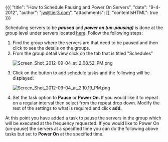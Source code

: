 {{{
  "title": "How to Schedule Pausing and Power On Servers",
  "date": "9-4-2012",
  "author": "jw@tier3.com",
  "attachments": [],
  "contentIsHTML": true
}}}

<p>Scheduling servers to be <em><strong>paused</strong></em> and <em><strong>power on (un-pausing)</strong></em> is done at the group level under servers located <a href="https://control.tier3.com/Servers">here</a>. Follow the following steps:</p>

<ol>
<li>Find the group where the servers are that need to be paused and then click to see the details on the groups.</lo>
  <li>From the group detail view click on the tab that is titled "Schedules"</li>
<p><img src="https://t3n.zendesk.com/attachments/token/5fewwdaxwhwd5wd/?name=Screen+Shot+2012-09-04+at+2.08.52+PM.png" alt="Screen_Shot_2012-09-04_at_2.08.52_PM.png" />
</li>
<li>Click on the button to add schedule tasks and the following will be displayed:
<p><img src="https://t3n.zendesk.com/attachments/token/k8bjtxzdpyuemm2/?name=Screen+Shot+2012-09-04+at+2.10.19+PM.png" alt="Screen_Shot_2012-09-04_at_2.10.19_PM.png" />
</li>
<li>Set the task option to <strong>Pause</strong> or <strong>Power On. </strong>If you would like it to repeat on a regular interval then select from the repeat drop down. Modify the rest of the settings to what is required and click <strong>add.</strong>
</li>
</ol>

<p>At this point you have added a task to pause the servers in the group which will be executed at the frequency requested. If you would like to Power On (un-pause) the servers at a specified time you can do the following above tasks but set to <strong>Power On</strong>  at the specified time.</p>
